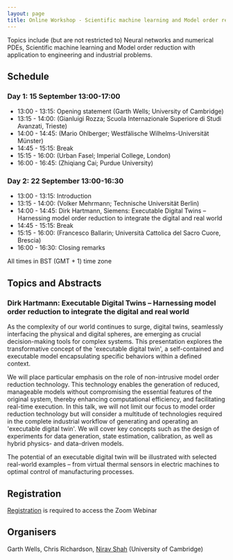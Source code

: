 ```yaml
---
layout: page
title: Online Workshop - Scientific machine learning and Model order reduction for partial differential equations
---
```


Topics include (but are not restricted to) Neural networks and numerical PDEs, Scientific machine learning and Model order reduction with application to engineering and industrial problems.

## Schedule

### Day 1: 15 September 13:00-17:00

- 13:00 - 13:15: Opening statement (Garth Wells; University of Cambridge)
- 13:15 - 14:00: (Gianluigi Rozza; Scuola Internazionale Superiore di Studi Avanzati, Trieste)
- 14:00 - 14:45: (Mario Ohlberger; Westfälische Wilhelms-Universität Münster)
- 14:45 - 15:15: Break
- 15:15 - 16:00: (Urban Fasel; Imperial College, London)
- 16:00 - 16:45: (Zhiqiang Cai; Purdue University)

### Day 2: 22 September 13:00-16:30

- 13:00 - 13:15: Introduction
- 13:15 - 14:00: (Volker Mehrmann; Technische Universität Berlin)
- 14:00 - 14:45: Dirk Hartmann, Siemens: Executable Digital Twins – Harnessing model order reduction to integrate the digital and real world
- 14:45 - 15:15: Break
- 15:15 - 16:00: (Francesco Ballarin; Università Cattolica del Sacro Cuore, Brescia)
- 16:00 - 16:30: Closing remarks

All times in BST (GMT + 1) time zone

## Topics and Abstracts

### Dirk Hartmann: Executable Digital Twins – Harnessing model order reduction to integrate the digital and real world

As the complexity of our world continues to surge, digital twins, seamlessly interfacing the physical and digital spheres, are emerging as crucial decision-making tools for complex systems. This presentation explores the transformative concept of the 'executable digital twin', a self-contained and executable model encapsulating specific behaviors within a defined context.

We will place particular emphasis on the role of non-intrusive model order reduction technology. This technology enables the generation of reduced, manageable models without compromising the essential features of the original system, thereby enhancing computational efficiency, and facilitating real-time execution. In this talk, we will not limit our focus to model order reduction technology but will consider a multitude of technologies required in the complete industrial workflow of generating and operating an 'executable digital twin'. We will cover key concepts such as the design of experiments for data generation, state estimation, calibration, as well as hybrid physics- and data-driven models.

The potential of an executable digital twin will be illustrated with selected real-world examples – from virtual thermal sensors in electric machines to optimal control of manufacturing processes.

## Registration

[Registration](https://www.eventbrite.co.uk/e/666842954227) is required to access the Zoom Webinar

## Organisers

Garth Wells, Chris Richardson, [Nirav Shah](nvs31@cam.ac.uk) (University of Cambridge)
